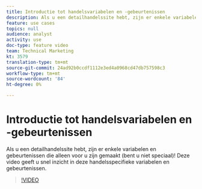```yaml
---
title: Introductie tot handelsvariabelen en -gebeurtenissen
description: Als u een detailhandelssite hebt, zijn er enkele variabelen en gebeurtenissen die alleen voor u zijn gemaakt (bent u niet speciaal)! Deze video geeft u snel inzicht in deze handelsspecifieke variabelen en gebeurtenissen.
feature: use cases
topics: null
audience: analyst
activity: use
doc-type: feature video
team: Technical Marketing
kt: 3579
translation-type: tm+mt
source-git-commit: 24ad92b0ccdf1112e3ed4a0968cd47db757598c3
workflow-type: tm+mt
source-wordcount: '84'
ht-degree: 0%

---
```



# Introductie tot handelsvariabelen en -gebeurtenissen

Als u een detailhandelssite hebt, zijn er enkele variabelen en gebeurtenissen die alleen voor u zijn gemaakt (bent u niet speciaal)! Deze video geeft u snel inzicht in deze handelsspecifieke variabelen en gebeurtenissen.

>[!VIDEO](https://video.tv.adobe.com/v/28750/?quality=12)
